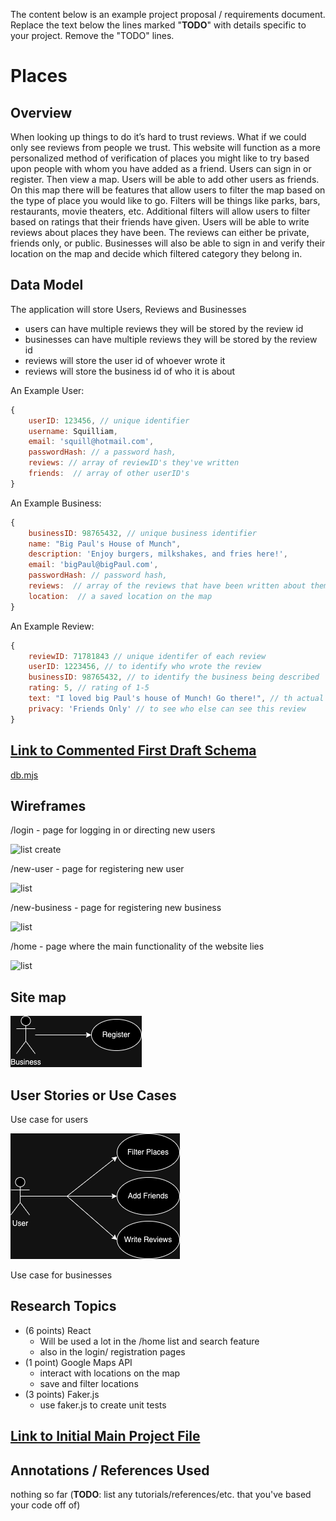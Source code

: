 The content below is an example project proposal / requirements document. Replace the text below the lines marked "__TODO__" with details specific to your project. Remove the "TODO" lines.

# Places 

## Overview

When looking up things to do it’s hard to trust reviews. What if we could only see reviews from people we trust. This website will function as a more personalized method of verification of places you might like to try based upon people with whom you have added as a friend. Users can sign in or register. Then view a map. Users will be able to add other users as friends. On this map there will be features that allow users to filter the map based on the type of place you would like to go. Filters will be things like parks, bars, restaurants, movie theaters, etc. Additional filters will allow users to filter based on ratings that their friends have given. Users will be able to write reviews about places they have been. The reviews can either be private, friends only, or public. Businesses will also be able to sign in and verify their location on the map and decide which filtered category they belong in. 



## Data Model

The application will store Users, Reviews and Businesses

* users can have multiple reviews they will be stored by the review id
* businesses can have multiple reviews they will be stored by the review id
* reviews will store the user id of whoever wrote it
* reviews will store the business id of who it is about


An Example User:

```javascript
{
    userID: 123456, // unique identifier
    username: Squilliam,
    email: 'squill@hotmail.com',
    passwordHash: // a password hash,
    reviews: // array of reviewID's they've written 
    friends:  // array of other userID's
}
```

An Example Business:

```javascript
{
    businessID: 98765432, // unique business identifier
    name: "Big Paul's House of Munch",
    description: 'Enjoy burgers, milkshakes, and fries here!',
    email: 'bigPaul@bigPaul.com',
    passwordHash: // password hash,
    reviews:  // array of the reviews that have been written about them
    location:  // a saved location on the map
}
```
An Example Review:

```javascript
{
    reviewID: 71781843 // unique identifer of each review
    userID: 1223456, // to identify who wrote the review
    businessID: 98765432, // to identify the business being described
    rating: 5, // rating of 1-5
    text: "I loved big Paul's house of Munch! Go there!", // th actual review
    privacy: 'Friends Only' // to see who else can see this review
}
```

## [Link to Commented First Draft Schema](db.mjs) 

[db.mjs](db.mjs)

## Wireframes


/login - page for logging in or directing new users

![list create](documentation/login.png)

/new-user - page for registering new user

![list](documentation/new-user.png)

/new-business - page for registering new business

![list](documentation/new-business.png)

/home - page where the main functionality of the website lies

![list](documentation/home.png)

## Site map

![a relative link](documentation/BusinessUseCase.png)

## User Stories or Use Cases

Use case for users

![a relative link](documentation/UserUseCase.png)

Use case for businesses


## Research Topics

* (6 points) React
    * Will be used a lot in the /home list and search feature 
    * also in the login/ registration pages
* (1 point) Google Maps API
    * interact with locations on the map
    * save and filter locations
* (3 points) Faker.js
    * use faker.js to create unit tests

## [Link to Initial Main Project File](app.mjs) 


## Annotations / References Used

nothing so far
(__TODO__: list any tutorials/references/etc. that you've based your code off of)

